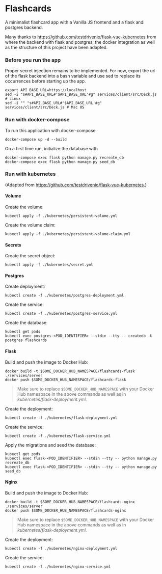 # Flashcards

A minimalist flashcard app with a Vanilla JS frontend and a flask and postgres backend.

Many thanks to
https://github.com/testdrivenio/flask-vue-kubernetes
from where the backend with flask and postgres, the docker integration as well as the structure of this project have been adapted. 

### Before you run the app

Proper secret injection remains to be implemented.
For now, export the url of the flask backend into a bash variable and use sed to replace its occurrences before starting up the app.
```
export API_BASE_URL=https://localhost
sed -i "s#API_BASE_URL#'$API_BASE_URL'#g" services/client/src/Deck.js # Linux
sed -i "" "s#API_BASE_URL#'$API_BASE_URL'#g" services/client/src/Deck.js # Mac OS
```

### Run with docker-compose

To run this application with docker-compose
```
docker-compose up -d --build
```

On a first time run, initialize the database with
``` 
docker-compose exec flask python manage.py recreate_db
docker-compose exec flask python manage.py seed_db 
``` 

### Run with kubernetes

(Adapted from https://github.com/testdrivenio/flask-vue-kubernetes.)

#### Volume

Create the volume:
```
kubectl apply -f ./kubernetes/persistent-volume.yml
```

Create the volume claim:
```
kubectl apply -f ./kubernetes/persistent-volume-claim.yml
```

#### Secrets

Create the secret object:
```
kubectl apply -f ./kubernetes/secret.yml
```

#### Postgres

Create deployment:
```
kubectl create -f ./kubernetes/postgres-deployment.yml
```

Create the service:
```
kubectl create -f ./kubernetes/postgres-service.yml
```

Create the database:
```
kubectl get pods
kubectl exec postgres-<POD_IDENTIFIER> --stdin --tty -- createdb -U postgres flashcards
```

#### Flask

Build and push the image to Docker Hub:
```
docker build -t $SOME_DOCKER_HUB_NAMESPACE/flashcards-flask ./services/server
docker push $SOME_DOCKER_HUB_NAMESPACE/flashcards-flask
```

> Make sure to replace `$SOME_DOCKER_HUB_NAMESPACE` with your Docker Hub namespace in the above commands as well as in *kubernetes/flask-deployment.yml*.

Create the deployment:
```
kubectl create -f ./kubernetes/flask-deployment.yml
```

Create the service:
```
kubectl create -f ./kubernetes/flask-service.yml
```

Apply the migrations and seed the database:
```
kubectl get pods
kubectl exec flask-<POD_IDENTIFIER> --stdin --tty -- python manage.py recreate_db
kubectl exec flask-<POD_IDENTIFIER> --stdin --tty -- python manage.py seed_db
```

#### Nginx

Build and push the image to Docker Hub:
```
docker build -t $SOME_DOCKER_HUB_NAMESPACE/flashcards-nginx ./services/server
docker push $SOME_DOCKER_HUB_NAMESPACE/flashcards-nginx
```

> Make sure to replace `$SOME_DOCKER_HUB_NAMESPACE` with your Docker Hub namespace in the above commands as well as in *kubernetes/flask-deployment.yml*.

Create the deployment:
```
kubectl create -f ./kubernetes/nginx-deployment.yml
```

Create the service:
```
kubectl create -f ./kubernetes/nginx-service.yml
```
